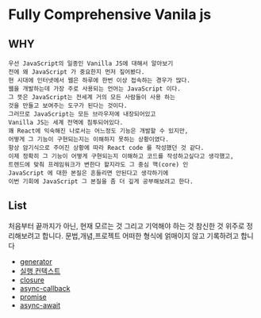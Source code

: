 # Fully Comprehensive Vanila js 

## WHY

```
우선 JavaScript의 일종인 Vanilla JS에 대해서 알아보기 
전에 왜 JavaScript 가 중요한지 먼저 짚어봤다. 
현 시대에 인터넷에서 웹은 하루에 한번 이상 접속하는 경우가 많다.
웹을 개발하는데 가장 주로 사용되는 언어는 JavaScript 이다.
그 뜻은 JavaScript는 전세계 거의 모든 사람들이 사용 하는
것을 만들고 보여주는 도구가 된다는 것이다.
그러므로 JavaScript는 모든 브라우저에 내장되어있고
Vanilla JS는 세계 전역에 침투되어있다.
꽤 React에 익숙해진 나로서는 어느정도 기능은 개발할 수 있지만,
어떻게 그 기능이 구현되는지는 이해하지 못하는 상황이였다.
항상 암기식으로 주어진 상황에 따라 React code 를 작성했던 것 같다. 
이제 정확히 그 기능이 어떻게 구현되는지 이해하고 코드를 작성하고싶다고 생각했고,
트렌드에 맞춰 프레임워크가 변한다 할지라도 그 중심 핵(core) 인
JavaScript 에 대한 본질은 흔들리면 안된다고 생각하기에
이번 기회에 JavaScript 그 본질을 좀 더 깊게 공부해보려고 한다.
```



## List

처음부터 끝까지가 아닌, 현재 모르는 것 그리고 기억해야 하는 것 참신한 것 위주로 정리해보려고 합니다.
문법,개념,프로젝트 어떠한 형식에 얽매이지 않고 기록하려고 합니다 

- [generator](https://github.com/ChanhyukPark-Tech/Fully-Comprehensive-Vanila-js/tree/main/generator)
- [실행 컨텍스트](https://github.com/ChanhyukPark-Tech/Fully-Comprehensive-Vanila-js/tree/main/execution-context)
- [closure](https://github.com/ChanhyukPark-Tech/Fully-Comprehensive-Vanila-js/tree/main/closure)
- [async-callback](https://github.com/ChanhyukPark-Tech/Fully-Comprehensive-Vanila-js/tree/main/async-callback)
- [promise](https://github.com/ChanhyukPark-Tech/Fully-Comprehensive-Vanila-js/tree/main/promise)
- [async-await](https://github.com/ChanhyukPark-Tech/Fully-Comprehensive-Vanila-js/tree/main/async-await)



